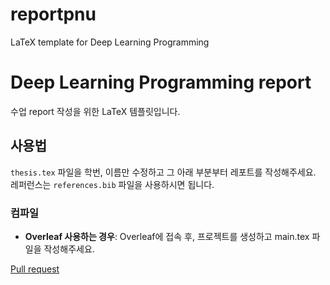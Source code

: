 # reportpnu
LaTeX template for Deep Learning Programming

# Deep Learning Programming report

수업 report 작성을 위한 LaTeX 템플릿입니다.

## 사용법
`thesis.tex` 파일을 학번, 이름만 수정하고 그 아래 부분부터 레포트를 작성해주세요. 레퍼런스는 `references.bib` 파일을 사용하시면 됩니다.

### 컴파일
- **Overleaf 사용하는 경우**: Overleaf에 접속 후, 프로젝트를 생성하고 main.tex 파일을 작성해주세요.

[Pull request](https://github.com/boyamie/dlp_pnu) 
